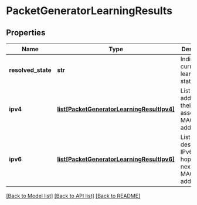 # PacketGeneratorLearningResults

## Properties
Name | Type | Description | Notes
------------ | ------------- | ------------- | -------------
**resolved_state** | **str** | Indicates current learning state.  | 
**ipv4** | [**list[PacketGeneratorLearningResultIpv4]**](PacketGeneratorLearningResultIpv4.md) | List of IPv4 address and their associated MAC addresses. | [optional] 
**ipv6** | [**list[PacketGeneratorLearningResultIpv6]**](PacketGeneratorLearningResultIpv6.md) | List of IPv6 destinations, IPv6 next hop, and next hop MAC addresses. | [optional] 

[[Back to Model list]](../README.md#documentation-for-models) [[Back to API list]](../README.md#documentation-for-api-endpoints) [[Back to README]](../README.md)


